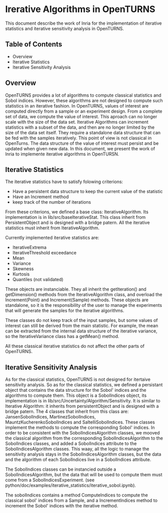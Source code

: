 
# Irerative Algorithms in OpenTURNS

This document describe the work of Inria for the implementation of iterative statistics and iterative sensitivity analysis in OpenTURNS.

## Table of Contents
* Overview
* Iterative Statistics
* Iterative Sensitivity Analysis

## Overview

OpenTURNS provides a lot of algorithms to compute classical statistics and Sobol indices. However, these algorithms are not designed to compute such statistics in an iterative fashion. In OpenTURNS, values of interest are computed directly from a sample or an experiment design. From a complete set of data, we compute the value of interest. This aproach can no longer scale with the size of the data set.
Iterative Algorithms can increment statistics with a subset of the data, and then are no longer limited by the size of the data set itself. They require a standalone data structure that can be fed with the samples iteratively. This point of view is not classical in OpenTurns. The data structure of the value of interest must persist and be updated when given new data. In this document, we present the  work of Inria to implemente iterative algorithms in OpenTURSN.

## Iterative Statistics

The iterative statistics have to satisfy folowing criterions:
* Have a persistent data structure to keep the current value of the statistic
* Have an Increment method
* keep track of the number of iterations

From these criterions, we defined a base class: IterativeAlgorithm. Its implementation is in lib/src/baseIterativeStat.
This class inherit from PersistentObject and is designed with a bridge patern. All the iterative statistics must inherit from IterativeAlgorithm.

Currently implemented iterative statistics are:
* IterativeExtrema
* IterativeThreshold exceedance
* Mean
* Variance
* Skewness
* Kurtosis
* Quantiles (not validated)

These objects are instanciable. They all inherit the getIteration() and getDimension() methods from the IterativeAlgorithm class, and overload the Increment(Point) and Increment(Sample) methods. These objects are standalone, so it is the responsibility of the user to manage the experiments that will generate the samples for the iterative algorithms.

These classes do not keep track of the input samples, but some values of interest can still be derived from the main statistic.
For example, the mean can be extracted from the internal data structure of the iterative variance, so the IterativeVariance class has a getMean() method.

All these classical iterative statistics do not affect the other parts of OpenTURNS.


## Iterative Sensitivity Analysis

As for the classical statistics, OpenTURNS is not designed for itertaive sensitivity analysis. So as for the classical statistics, we defined a persistant object that contains the data structure for the Sobol' indices and the algorithms to compute them. This object is a SobolIndices object, its implementation is in  lib/src/Uncertainty/Algorithm/Sensitivity. It is similar to Iterative Algorithm: it inherits from persistentObject and is designed with a bridge patern. The 4 classes that inherit from this class are: JansenSobolIndices, MartinezSobolIndices, MauntzKucherenkoSobolIndices and SaltelliSobolIndices. These classes implement the methods to compute the corresponding Sobol' indices. In order to be consistent with the SobolIndicesAlgorithm classes, we mooved the classical algorithm from
the corresponding SobolIndicesAlgorithm to the SobolIndices classes, and added a SobolIndices attribute to the SobolIndicesAlgorithm classes. This waay, all the logic to manage the sensitivity analysis stays in the SobolIndicesAlgorithm classes, but the data and the algorithm of each SobolIndices live in a SobolIndices attribute.

The SobolIndices classes can be instancied outside a SobolIndicesAlgorithm, but the data that will be used to compute them must come from a SobolIndicesExperiment. (see python/doc/examples/iterative_statistics/iterative_sobol.ipynb).

The sobolIndices contains a method ComputeIndices to compute the classical sobol' indices from a Sample, and a IncrementIndices method to increment the Sobol' indices with the iterative method.
